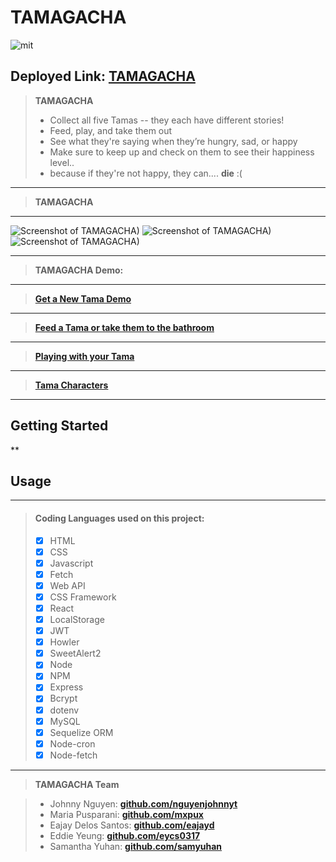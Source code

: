 
# TAMAGACHA
![mit](https://img.shields.io/badge/license-MIT-blue)

## Deployed Link: [**TAMAGACHA**](https://tamagacha.herokuapp.com/)


> **TAMAGACHA** 
> - Collect all five Tamas -- they each have different stories!
> - Feed, play, and take them out
> - See what they're saying when they’re hungry, sad, or happy
> - Make sure to keep up and check on them to see their happiness level..
> - because if they're not happy, they can.... **die** :(


***
> **TAMAGACHA** 
***
![Screenshot of TAMAGACHA)](https://i.imgur.com/VUZAroC.png)
![Screenshot of TAMAGACHA)](https://i.imgur.com/iN2W8ym.png)
![Screenshot of TAMAGACHA)](https://i.imgur.com/0WjERcL.png)


***
> **TAMAGACHA Demo:**
***
> [**Get a New Tama Demo**](https://i.imgur.com/U7162Dl.gif)
***
> [**Feed a Tama or take them to the bathroom**](https://i.imgur.com/zHKSFWQ.gif)
***
> [**Playing with your Tama**](https://imgur.com/6JRpAgo)
***
> [**Tama Characters**](https://i.imgur.com/d1n0GMS.gif)
***


## Getting Started

**

## Usage



***


> #### Coding Languages used on this project:
> - [x] HTML
> - [x] CSS
> - [x] Javascript
> - [x] Fetch
> - [x] Web API
> - [x] CSS Framework
> - [x] React
> - [x] LocalStorage
> - [x] JWT
> - [x] Howler
> - [x] SweetAlert2
> - [x] Node
> - [x] NPM
> - [x] Express
> - [x] Bcrypt
> - [x] dotenv
> - [x] MySQL
> - [x] Sequelize ORM  
> - [x] Node-cron
> - [x] Node-fetch




***
> **TAMAGACHA Team**


> - Johnny Nguyen: [**github.com/nguyenjohnnyt**](https://github.com/NguyenJohnnyT)
> - Maria Pusparani: [**github.com/mxpux**](https://github.com/mxpux)
> - Eajay Delos Santos: [**github.com/eajayd**](https://github.com/EajayD)
> - Eddie Yeung: [**github.com/eycs0317**](https://github.com/eycs0317)
> - Samantha Yuhan: [**github.com/samyuhan**](https://github.com/samyuhan)




